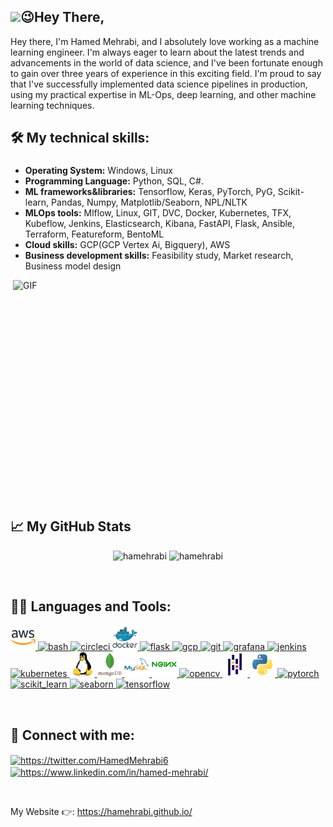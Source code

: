 ## <img src="https://media.giphy.com/media/hvRJCLFzcasrR4ia7z/giphy.gif" width="25px">😉Hey There,

Hey there, I'm Hamed Mehrabi, and I absolutely love working as a machine learning engineer. I'm always eager to learn about the latest trends and advancements in the world of data science, and I've been fortunate enough to gain over three years of experience in this exciting field. I'm proud to say that I've successfully implemented data science pipelines in production, using my practical expertise in ML-Ops, deep learning, and other machine learning techniques.

## 🛠 My technical skills:

<section id="two">
								<div class="container">
									<h3></h3>
									<p></p>
									<ul class="feature-icons">
										<li class="icon solid fa-code"><strong>Operating System:</strong> Windows, Linux</li>
										<li class="icon solid fa-cubes"><strong>Programming Language:</strong> Python, SQL, C#.</li>
										<li class="icon solid fa-book"><strong>ML frameworks&libraries:</strong> Tensorflow, Keras, PyTorch, PyG, Scikit-learn, Pandas, Numpy, Matplotlib/Seaborn, NPL/NLTK</li>
										<li class="icon solid fa-coffee"><strong>MLOps tools:</strong> Mlflow, Linux, GIT, DVC, Docker, Kubernetes, TFX, Kubeflow, Jenkins, Elasticsearch, Kibana, FastAPI, Flask, Ansible, Terraform, Featureform, BentoML</li>
										<li class="icon solid fa-bolt"><strong>Cloud skills:</strong> GCP(GCP Vertex Ai, Bigquery), AWS</li>
										<li class="icon solid fa-users"><strong>Business development skills:</strong> Feasibility study, Market research, Business model design</li>
									</ul>
								</div>
							</section>


<img align="right" alt="GIF" src="https://user-images.githubusercontent.com/62473531/229813222-620994dd-4b3a-4002-b773-cf3921befdb0.gif" width="500" height="380"/>
<h2 align="left">📈 My GitHub Stats </h2>



<p align="center">
  <img  src="https://github-readme-stats.vercel.app/api?username=hamehrabi&show_icons=true&theme=gotham" alt="hamehrabi" width="300"/>
  <img  src="https://github-readme-streak-stats.herokuapp.com/?user=hamehrabi&theme=gotham" alt="hamehrabi" width="300"/>
 </p>
<br>
<h2 align="left"> 👨‍💻 Languages and Tools:</h3>
<p align="left"> <a href="https://aws.amazon.com" target="_blank" rel="noreferrer"> <img src="https://raw.githubusercontent.com/devicons/devicon/master/icons/amazonwebservices/amazonwebservices-original-wordmark.svg" alt="aws" width="40" height="40"/> </a> <a href="https://www.gnu.org/software/bash/" target="_blank" rel="noreferrer"> <img src="https://www.vectorlogo.zone/logos/gnu_bash/gnu_bash-icon.svg" alt="bash" width="40" height="40"/> </a> <a href="https://circleci.com" target="_blank" rel="noreferrer"> <img src="https://www.vectorlogo.zone/logos/circleci/circleci-icon.svg" alt="circleci" width="40" height="40"/> </a> <a href="https://www.docker.com/" target="_blank" rel="noreferrer"> <img src="https://raw.githubusercontent.com/devicons/devicon/master/icons/docker/docker-original-wordmark.svg" alt="docker" width="40" height="40"/> </a> <a href="https://flask.palletsprojects.com/" target="_blank" rel="noreferrer"> <img src="https://www.vectorlogo.zone/logos/pocoo_flask/pocoo_flask-icon.svg" alt="flask" width="40" height="40"/> </a> <a href="https://cloud.google.com" target="_blank" rel="noreferrer"> <img src="https://www.vectorlogo.zone/logos/google_cloud/google_cloud-icon.svg" alt="gcp" width="40" height="40"/> </a> <a href="https://git-scm.com/" target="_blank" rel="noreferrer"> <img src="https://www.vectorlogo.zone/logos/git-scm/git-scm-icon.svg" alt="git" width="40" height="40"/> </a> <a href="https://grafana.com" target="_blank" rel="noreferrer"> <img src="https://www.vectorlogo.zone/logos/grafana/grafana-icon.svg" alt="grafana" width="40" height="40"/> </a> <a href="https://www.jenkins.io" target="_blank" rel="noreferrer"> <img src="https://www.vectorlogo.zone/logos/jenkins/jenkins-icon.svg" alt="jenkins" width="40" height="40"/> </a> <a href="https://kubernetes.io" target="_blank" rel="noreferrer"> <img src="https://www.vectorlogo.zone/logos/kubernetes/kubernetes-icon.svg" alt="kubernetes" width="40" height="40"/> </a> <a href="https://www.linux.org/" target="_blank" rel="noreferrer"> <img src="https://raw.githubusercontent.com/devicons/devicon/master/icons/linux/linux-original.svg" alt="linux" width="40" height="40"/> </a> <a href="https://www.mongodb.com/" target="_blank" rel="noreferrer"> <img src="https://raw.githubusercontent.com/devicons/devicon/master/icons/mongodb/mongodb-original-wordmark.svg" alt="mongodb" width="40" height="40"/> </a> <a href="https://www.mysql.com/" target="_blank" rel="noreferrer"> <img src="https://raw.githubusercontent.com/devicons/devicon/master/icons/mysql/mysql-original-wordmark.svg" alt="mysql" width="40" height="40"/> </a> <a href="https://www.nginx.com" target="_blank" rel="noreferrer"> <img src="https://raw.githubusercontent.com/devicons/devicon/master/icons/nginx/nginx-original.svg" alt="nginx" width="40" height="40"/> </a> <a href="https://opencv.org/" target="_blank" rel="noreferrer"> <img src="https://www.vectorlogo.zone/logos/opencv/opencv-icon.svg" alt="opencv" width="40" height="40"/> </a> <a href="https://pandas.pydata.org/" target="_blank" rel="noreferrer"> <img src="https://raw.githubusercontent.com/devicons/devicon/2ae2a900d2f041da66e950e4d48052658d850630/icons/pandas/pandas-original.svg" alt="pandas" width="40" height="40"/> </a> <a href="https://www.python.org" target="_blank" rel="noreferrer"> <img src="https://raw.githubusercontent.com/devicons/devicon/master/icons/python/python-original.svg" alt="python" width="40" height="40"/> </a> <a href="https://pytorch.org/" target="_blank" rel="noreferrer"> <img src="https://www.vectorlogo.zone/logos/pytorch/pytorch-icon.svg" alt="pytorch" width="40" height="40"/> </a> <a href="https://scikit-learn.org/" target="_blank" rel="noreferrer"> <img src="https://upload.wikimedia.org/wikipedia/commons/0/05/Scikit_learn_logo_small.svg" alt="scikit_learn" width="40" height="40"/> </a> <a href="https://seaborn.pydata.org/" target="_blank" rel="noreferrer"> <img src="https://seaborn.pydata.org/_images/logo-mark-lightbg.svg" alt="seaborn" width="40" height="40"/> </a> <a href="https://www.tensorflow.org" target="_blank" rel="noreferrer"> <img src="https://www.vectorlogo.zone/logos/tensorflow/tensorflow-icon.svg" alt="tensorflow" width="40" height="40"/> </a> </p>

<br>
<h2 align="left">🚀 Connect with me:</h3>
<p align="left">
<a href="https://twitter.com/HamedMehrabi6" target="blank"><img align="center" src="https://raw.githubusercontent.com/rahuldkjain/github-profile-readme-generator/master/src/images/icons/Social/twitter.svg" alt="https://twitter.com/HamedMehrabi6" height="30" width="40" /></a>
<a href="https://www.linkedin.com/in/hamed-mehrabi/" target="blank"><img align="center" src="https://raw.githubusercontent.com/rahuldkjain/github-profile-readme-generator/master/src/images/icons/Social/linked-in-alt.svg" alt="https://www.linkedin.com/in/hamed-mehrabi/" height="30" width="40" /></a>
  
</p>
<br>

My Website 👉: https://hamehrabi.github.io/
